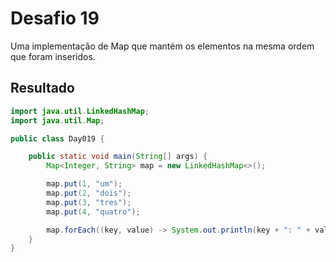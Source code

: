 # Desafio 19

Uma implementação de Map que mantém os elementos na mesma ordem que foram inseridos.

## Resultado

```java
import java.util.LinkedHashMap;
import java.util.Map;

public class Day019 {

    public static void main(String[] args) {
        Map<Integer, String> map = new LinkedHashMap<>();

        map.put(1, "um");
        map.put(2, "dois");
        map.put(3, "tres");
        map.put(4, "quatro");

        map.forEach((key, value) -> System.out.println(key + ": " + value));
    }
}
```